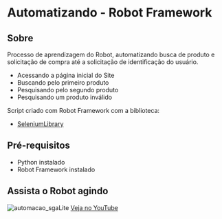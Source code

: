 
# Automatizando - Robot Framework

## Sobre
  Processo de aprendizagem do Robot, automatizando busca de produto e solicitação de compra até a solicitação de identificação do usuário.
  - Acessando a página inicial do Site
  - Buscando pelo primeiro produto
  - Pesquisando pelo segundo produto
  - Pesquisando um produto inválido

  Script criado com Robot Framework com a biblioteca:
  - [SeleniumLibrary](https://robotframework.org/SeleniumLibrary/SeleniumLibrary.html)

## Pré-requisitos
  - Python instalado
  - Robot Framework instalado

## Assista o Robot agindo
  ![automacao_sgaLite](https://)
  [Veja no YouTube](https://youtu.be/O2-f5MVgVco)
